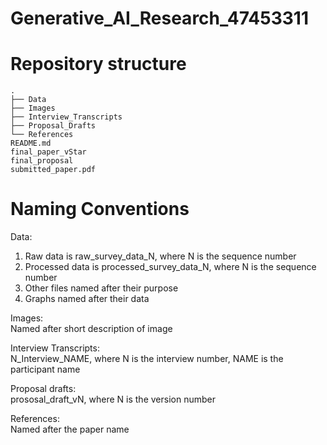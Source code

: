 # Generative_AI_Research_47453311

# Repository structure

```shell
.
├── Data
├── Images 
├── Interview_Transcripts 
├── Proposal_Drafts
└── References
README.md
final_paper_vStar
final_proposal
submitted_paper.pdf
```

# Naming Conventions

Data:  
1. Raw data is raw_survey_data_N, where N is the sequence number
2. Processed data is processed_survey_data_N, where N is the sequence number
3. Other files named after their purpose
4. Graphs named after their data
   
Images:  
Named after short description of image

Interview Transcripts:  
N_Interview_NAME, where N is the interview number, NAME is the participant name

Proposal drafts:  
prososal_draft_vN, where N is the version number

References:  
Named after the paper name
